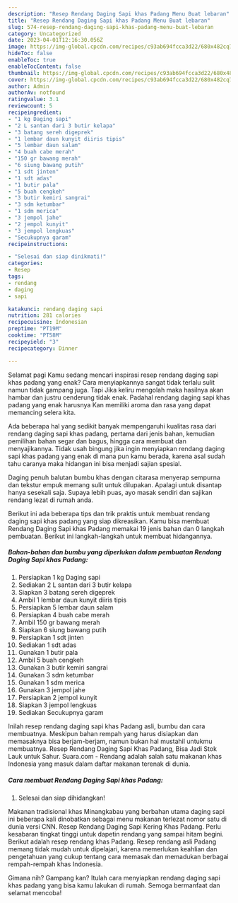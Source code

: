 ```yaml
---
description: "Resep Rendang Daging Sapi khas Padang Menu Buat lebaran"
title: "Resep Rendang Daging Sapi khas Padang Menu Buat lebaran"
slug: 574-resep-rendang-daging-sapi-khas-padang-menu-buat-lebaran
category: Uncategorized
date: 2023-04-01T12:16:30.056Z
image: https://img-global.cpcdn.com/recipes/c93ab694fcca3d22/680x482cq70/rendang-daging-sapi-khas-padang-foto-resep-utama.jpg
hideToc: false
enableToc: true
enableTocContent: false
thumbnail: https://img-global.cpcdn.com/recipes/c93ab694fcca3d22/680x482cq70/rendang-daging-sapi-khas-padang-foto-resep-utama.jpg
cover: https://img-global.cpcdn.com/recipes/c93ab694fcca3d22/680x482cq70/rendang-daging-sapi-khas-padang-foto-resep-utama.jpg
author: Admin
authorAv: notfound
ratingvalue: 3.1
reviewcount: 5
recipeingredient:
- "1 kg Daging sapi"
- "2 L santan dari 3 butir kelapa"
- "3 batang sereh digeprek"
- "1 lembar daun kunyit diiris tipis"
- "5 lembar daun salam"
- "4 buah cabe merah"
- "150 gr bawang merah"
- "6 siung bawang putih"
- "1 sdt jinten"
- "1 sdt adas"
- "1 butir pala"
- "5 buah cengkeh"
- "3 butir kemiri sangrai"
- "3 sdm ketumbar"
- "1 sdm merica"
- "3 jempol jahe"
- "2 jempol kunyit"
- "3 jempol lengkuas"
- "Secukupnya garam"
recipeinstructions:

- "Selesai dan siap dinikmati!"
categories:
- Resep
tags:
- rendang
- daging
- sapi

katakunci: rendang daging sapi 
nutrition: 281 calories
recipecuisine: Indonesian
preptime: "PT19M"
cooktime: "PT58M"
recipeyield: "3"
recipecategory: Dinner

---
```



Selamat pagi Kamu sedang mencari inspirasi resep rendang daging sapi khas padang yang enak? Cara menyiapkannya sangat tidak terlalu sulit namun tidak gampang juga. Tapi Jika keliru mengolah maka hasilnya akan hambar dan justru cenderung tidak enak. Padahal rendang daging sapi khas padang yang enak harusnya Kan memiliki aroma dan rasa yang dapat memancing selera kita.


Ada beberapa hal yang sedikit banyak mempengaruhi kualitas rasa dari rendang daging sapi khas padang, pertama dari jenis bahan, kemudian pemilihan bahan segar dan bagus, hingga cara membuat dan menyajikannya. Tidak usah bingung jika ingin menyiapkan rendang daging sapi khas padang yang enak di mana pun kamu berada, karena asal sudah tahu caranya maka hidangan ini bisa menjadi sajian spesial.

Daging penuh balutan bumbu khas dengan citarasa menyerap sempurna dan tekstur empuk memang sulit untuk dilupakan. Apalagi untuk disantap hanya sesekali saja. Supaya lebih puas, ayo masak sendiri dan sajikan rendang lezat di rumah anda.


Berikut ini ada beberapa tips dan trik praktis untuk membuat rendang daging sapi khas padang yang siap dikreasikan. Kamu bisa membuat Rendang Daging Sapi khas Padang memakai 19 jenis bahan dan 0 langkah pembuatan. Berikut ini langkah-langkah untuk membuat hidangannya.

<!--inarticleads1-->

##### Bahan-bahan dan bumbu yang diperlukan dalam pembuatan Rendang Daging Sapi khas Padang:

1. Persiapkan 1 kg Daging sapi
1. Sediakan 2 L santan dari 3 butir kelapa
1. Siapkan 3 batang sereh digeprek
1. Ambil 1 lembar daun kunyit diiris tipis
1. Persiapkan 5 lembar daun salam
1. Persiapkan 4 buah cabe merah
1. Ambil 150 gr bawang merah
1. Siapkan 6 siung bawang putih
1. Persiapkan 1 sdt jinten
1. Sediakan 1 sdt adas
1. Gunakan 1 butir pala
1. Ambil 5 buah cengkeh
1. Gunakan 3 butir kemiri sangrai
1. Gunakan 3 sdm ketumbar
1. Gunakan 1 sdm merica
1. Gunakan 3 jempol jahe
1. Persiapkan 2 jempol kunyit
1. Siapkan 3 jempol lengkuas
1. Sediakan Secukupnya garam


Inilah resep rendang daging sapi khas Padang asli, bumbu dan cara membuatnya. Meskipun bahan rempah yang harus disiapkan dan memasaknya bisa berjam-berjam, namun bukan hal mustahil untukmu membuatnya. Resep Rendang Daging Sapi Khas Padang, Bisa Jadi Stok Lauk untuk Sahur. Suara.com - Rendang adalah salah satu makanan khas Indonesia yang masuk dalam daftar makanan terenak di dunia. 

<!--inarticleads2-->

##### Cara membuat Rendang Daging Sapi khas Padang:


1. Selesai dan siap dihidangkan!

Makanan tradisional khas Minangkabau yang berbahan utama daging sapi ini beberapa kali dinobatkan sebagai menu makanan terlezat nomor satu di dunia versi CNN. Resep Rendang Daging Sapi Kering Khas Padang. Perlu kesabaran tingkat tinggi untuk dapetin rendang yang sampai hitam begini. Berikut adalah resep rendang khas Padang. Resep rendang asli Padang memang tidak mudah untuk dipelajari, karena memerlukan keahlian dan pengetahuan yang cukup tentang cara memasak dan memadukan berbagai rempah-rempah khas Indonesia. 

Gimana nih? Gampang kan? Itulah cara menyiapkan rendang daging sapi khas padang yang bisa kamu lakukan di rumah. Semoga bermanfaat dan selamat mencoba!
